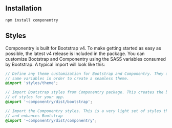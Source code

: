 ## Installation

<pre>
<code>npm install componentry</code>
</pre>

## Styles

Componentry is built for Bootstrap v4. To make getting started as easy as
possible, the latest v4 release is included in the package. You can customize
Bootstrap and Componentry using the SASS variables consumed by Bootstrap. A
typical import will look like this:

```scss
// Define any theme customization for Bootstrap and Componentry. They use the
// same variables in order to create a seamless theme.
@import 'styles/theme';

// Import Bootstrap styles from Componentry package. This creates the base set
// of styles for your app.
@import '~componentry/dist/bootstrap';

// Import the Componentry styles. This is a very light set of styles that extends
// and enhances Bootstrap
@import '~componentry/dist/componentry';
```
